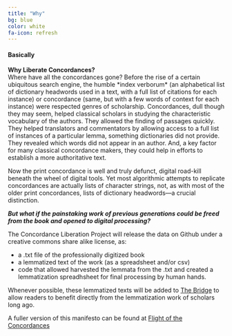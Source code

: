 ```yaml
---
title: "Why"
bg: blue
color: white
fa-icon: refresh
---
```


#### Basically
<div class="center">
<b class="rock-salt">Why Liberate Concordances?</b>
</div>
Where have all the concordances gone? Before the rise of a certain ubiquitous search engine, the humble *index verborum* (an alphabetical list of dictionary headwords used in a text, with a full list of citations for each instance) or concordance (same, but with a few words of context for each instance) were respected genres of scholarship. Concordances, dull though they may seem, helped classical scholars in studying the characteristic vocabulary of the authors. They allowed the finding of passages quickly. They helped translators and commentators by allowing access to a full list of instances of a particular lemma, something dictionaries did not provide. They revealed which words did not appear in an author. And, a key factor for many classical concordance makers, they could help in efforts to establish a more authoritative text. 

Now the print concordance is well and truly defunct, digital road-kill beneath the wheel of digital tools. Yet most algorithmic attempts to replicate concordances are actually lists of character strings, not, as with most of the older print concordances, lists of dictionary headwords—a crucial distinction.

***But what if the painstaking work of previous generations could be freed from the book and opened to digital processing?***

The Concordance Liberation Project will release the data on Github under a creative commons share alike license, as: 
- a .txt file of the professionally digitized book
- a lemmatized text of the work (as a spreadsheet and/or csv)
- code that allowed harvested the lemmata from the .txt and created a lemmatization spreadhsheet for final processing by human hands.

Whenever possible, these lemmatized texts will be added to [The Bridge](http://bridge.haverford.edu) to allow readers to benefit directly from the lemmatization work of scholars long ago. 

A fuller version of this manifesto can be found at [Flight of the Concordances](https://classicalstudies.org/scs-blog/christopher-francese/blog-flight-concordances-resurrecting-classical-concordance-online)



